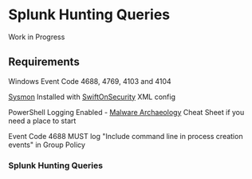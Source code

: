 <h1>Splunk Hunting Queries</h1> Work in Progress
<h2>Requirements</h2>

Windows Event Code 4688, 4769, 4103 and 4104

<a href=https://docs.microsoft.com/en-us/sysinternals/downloads/sysmon>Sysmon</a> Installed with <a href=https://github.com/SwiftOnSecurity/sysmon-config>SwiftOnSecurity</a> XML config

PowerShell Logging Enabled - <a href=https://static1.squarespace.com/static/552092d5e4b0661088167e5c/t/5ba3dc87e79c703f9bfff29a/1537465479833/Windows+PowerShell+Logging+Cheat+Sheet+ver+Sept+2018+v2.2.pdf>Malware Archaeology</a> Cheat Sheet if you need a place to start

Event Code 4688 MUST log "Include command line in process creation events" in Group Policy

<H3>Splunk Hunting Queries</h3>

